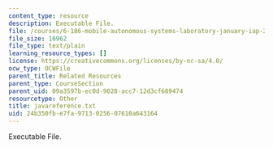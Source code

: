 ```yaml
---
content_type: resource
description: Executable File.
file: /courses/6-186-mobile-autonomous-systems-laboratory-january-iap-2005/24b350fbe7fa9713025607610a643164_javareference.txt
file_size: 16962
file_type: text/plain
learning_resource_types: []
license: https://creativecommons.org/licenses/by-nc-sa/4.0/
ocw_type: OCWFile
parent_title: Related Resources
parent_type: CourseSection
parent_uid: 09a3597b-ec0d-9028-acc7-12d3cf689474
resourcetype: Other
title: javareference.txt
uid: 24b350fb-e7fa-9713-0256-07610a643164
---
```

Executable File.